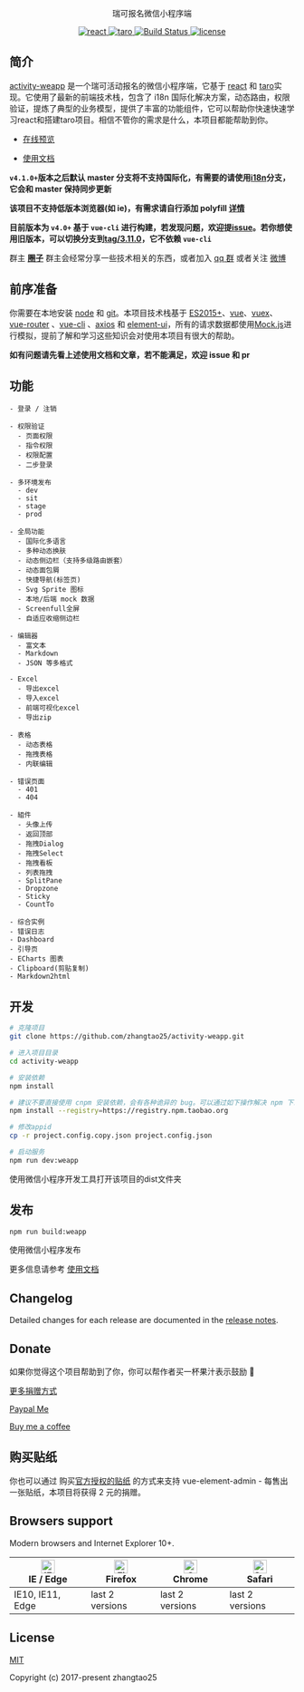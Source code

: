 <p align="center">
瑞可报名微信小程序端
</p>

<p align="center">
  <a href="https://github.com/facebook/react">
    <img src="https://img.shields.io/badge/react-17.0.0-brightgreen.svg" alt="react">
  </a>
  <a href="https://github.com/NervJS/taro">
    <img src="https://img.shields.io/badge/taro-3.3.5-brightgreen.svg" alt="taro">
  </a>
  <a href="https://travis-ci.org/zhangtao25/vue-element-admin" rel="nofollow">
    <img src="https://travis-ci.org/zhangtao25/vue-element-admin.svg?branch=master" alt="Build Status">
  </a>
  <a href="https://github.com/zhangtao25/vue-element-admin/blob/master/LICENSE">
    <img src="https://img.shields.io/github/license/mashape/apistatus.svg" alt="license">
  </a>
</p>


## 简介

[activity-weapp](https://zhangtao25.github.io/vue-element-admin) 是一个瑞可活动报名的微信小程序端，它基于 [react](https://github.com/vuejs/vue) 和 [taro](https://github.com/ElemeFE/element)实现。它使用了最新的前端技术栈，包含了 i18n 国际化解决方案，动态路由，权限验证，提炼了典型的业务模型，提供了丰富的功能组件，它可以帮助你快速快速学习react和搭建taro项目。相信不管你的需求是什么，本项目都能帮助到你。

- [在线预览](https://zhangtao25.github.io/vue-element-admin)

- [使用文档](https://zhangtao25.github.io/vue-element-admin-site/zh/)

**`v4.1.0+`版本之后默认 master 分支将不支持国际化，有需要的请使用[i18n](https://github.com/zhangtao25/vue-element-admin/tree/i18n)分支，它会和 master 保持同步更新**

**该项目不支持低版本浏览器(如 ie)，有需求请自行添加 polyfill [详情](https://github.com/zhangtao25/vue-element-admin/wiki#babel-polyfill)**

**目前版本为 `v4.0+` 基于 `vue-cli` 进行构建，若发现问题，欢迎提[issue](https://github.com/zhangtao25/vue-element-admin/issues/new)。若你想使用旧版本，可以切换分支到[tag/3.11.0](https://github.com/zhangtao25/vue-element-admin/tree/tag/3.11.0)，它不依赖 `vue-cli`**

群主 **[圈子](https://jianshiapp.com/circles/1209)** 群主会经常分享一些技术相关的东西，或者加入 [qq 群](https://github.com/zhangtao25/vue-element-admin/issues/602) 或者关注 [微博](https://weibo.com/u/3423485724?is_all=1)

## 前序准备

你需要在本地安装 [node](http://nodejs.org/) 和 [git](https://git-scm.com/)。本项目技术栈基于 [ES2015+](http://es6.ruanyifeng.com/)、[vue](https://cn.vuejs.org/index.html)、[vuex](https://vuex.vuejs.org/zh-cn/)、[vue-router](https://router.vuejs.org/zh-cn/) 、[vue-cli](https://github.com/vuejs/vue-cli) 、[axios](https://github.com/axios/axios) 和 [element-ui](https://github.com/ElemeFE/element)，所有的请求数据都使用[Mock.js](https://github.com/nuysoft/Mock)进行模拟，提前了解和学习这些知识会对使用本项目有很大的帮助。

**如有问题请先看上述使用文档和文章，若不能满足，欢迎 issue 和 pr**


## 功能

```
- 登录 / 注销

- 权限验证
  - 页面权限
  - 指令权限
  - 权限配置
  - 二步登录

- 多环境发布
  - dev
  - sit
  - stage
  - prod

- 全局功能
  - 国际化多语言
  - 多种动态换肤
  - 动态侧边栏（支持多级路由嵌套）
  - 动态面包屑
  - 快捷导航(标签页)
  - Svg Sprite 图标
  - 本地/后端 mock 数据
  - Screenfull全屏
  - 自适应收缩侧边栏

- 编辑器
  - 富文本
  - Markdown
  - JSON 等多格式

- Excel
  - 导出excel
  - 导入excel
  - 前端可视化excel
  - 导出zip

- 表格
  - 动态表格
  - 拖拽表格
  - 内联编辑

- 错误页面
  - 401
  - 404

- 組件
  - 头像上传
  - 返回顶部
  - 拖拽Dialog
  - 拖拽Select
  - 拖拽看板
  - 列表拖拽
  - SplitPane
  - Dropzone
  - Sticky
  - CountTo

- 综合实例
- 错误日志
- Dashboard
- 引导页
- ECharts 图表
- Clipboard(剪贴复制)
- Markdown2html
```

## 开发

```bash
# 克隆项目
git clone https://github.com/zhangtao25/activity-weapp.git

# 进入项目目录
cd activity-weapp

# 安装依赖
npm install

# 建议不要直接使用 cnpm 安装依赖，会有各种诡异的 bug。可以通过如下操作解决 npm 下载速度慢的问题
npm install --registry=https://registry.npm.taobao.org

# 修改appid
cp -r project.config.copy.json project.config.json

# 启动服务
npm run dev:weapp
```

使用微信小程序开发工具打开该项目的dist文件夹

## 发布

```bash
npm run build:weapp
```

使用微信小程序发布


更多信息请参考 [使用文档](https://zhangtao25.github.io/vue-element-admin-site/zh/)

## Changelog

Detailed changes for each release are documented in the [release notes](https://github.com/zhangtao25/vue-element-admin/releases).


## Donate

如果你觉得这个项目帮助到了你，你可以帮作者买一杯果汁表示鼓励 :tropical_drink:

[comment]: <> (![donate]&#40;https://zhangtao25.github.io/donate/donation.png&#41;)

[更多捐赠方式](https://zhangtao25.gitee.io/vue-element-admin-site/zh/donate)

[Paypal Me](https://www.paypal.me/panfree23)

[Buy me a coffee](https://www.buymeacoffee.com/Pan)

## 购买贴纸

你也可以通过 购买[官方授权的贴纸](https://smallsticker.com/product/vue-element-admin) 的方式来支持 vue-element-admin - 每售出一张贴纸，本项目将获得 2 元的捐赠。

## Browsers support

Modern browsers and Internet Explorer 10+.

| [<img src="https://raw.githubusercontent.com/alrra/browser-logos/master/src/edge/edge_48x48.png" alt="IE / Edge" width="24px" height="24px" />](https://godban.github.io/browsers-support-badges/)</br>IE / Edge | [<img src="https://raw.githubusercontent.com/alrra/browser-logos/master/src/firefox/firefox_48x48.png" alt="Firefox" width="24px" height="24px" />](https://godban.github.io/browsers-support-badges/)</br>Firefox | [<img src="https://raw.githubusercontent.com/alrra/browser-logos/master/src/chrome/chrome_48x48.png" alt="Chrome" width="24px" height="24px" />](https://godban.github.io/browsers-support-badges/)</br>Chrome | [<img src="https://raw.githubusercontent.com/alrra/browser-logos/master/src/safari/safari_48x48.png" alt="Safari" width="24px" height="24px" />](https://godban.github.io/browsers-support-badges/)</br>Safari |
| --------- | --------- | --------- | --------- |
| IE10, IE11, Edge | last 2 versions | last 2 versions | last 2 versions |

## License

[MIT](https://github.com/zhangtao25/vue-element-admin/blob/master/LICENSE)

Copyright (c) 2017-present zhangtao25
